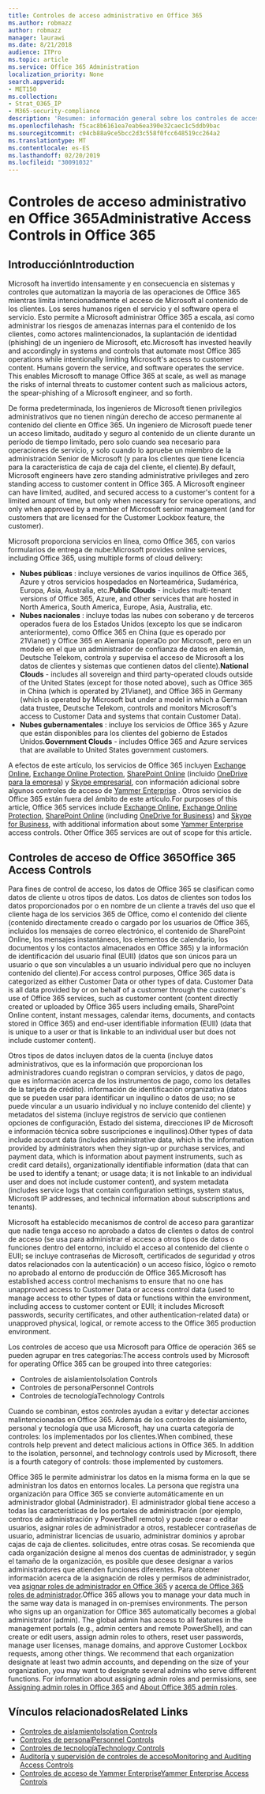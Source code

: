 ```yaml
---
title: Controles de acceso administrativo en Office 365
ms.author: robmazz
author: robmazz
manager: laurawi
ms.date: 8/21/2018
audience: ITPro
ms.topic: article
ms.service: Office 365 Administration
localization_priority: None
search.appverid:
- MET150
ms.collection:
- Strat_O365_IP
- M365-security-compliance
description: 'Resumen: información general sobre los controles de acceso administrativo de Office 365 y la categorización de datos.'
ms.openlocfilehash: f5cac8b6161ea7eab6ea390e32caec1c5ddb9bac
ms.sourcegitcommit: c94cb88a9ce5bcc2d3c558f0fcc648519cc264a2
ms.translationtype: MT
ms.contentlocale: es-ES
ms.lasthandoff: 02/20/2019
ms.locfileid: "30091032"
---
```

# <a name="administrative-access-controls-in-office-365"></a><span data-ttu-id="70347-103">Controles de acceso administrativo en Office 365</span><span class="sxs-lookup"><span data-stu-id="70347-103">Administrative Access Controls in Office 365</span></span> 

## <a name="introduction"></a><span data-ttu-id="70347-104">Introducción</span><span class="sxs-lookup"><span data-stu-id="70347-104">Introduction</span></span>
<span data-ttu-id="70347-p101">Microsoft ha invertido intensamente y en consecuencia en sistemas y controles que automatizan la mayoría de las operaciones de Office 365 mientras limita intencionadamente el acceso de Microsoft al contenido de los clientes. Los seres humanos rigen el servicio y el software opera el servicio. Esto permite a Microsoft administrar Office 365 a escala, así como administrar los riesgos de amenazas internas para el contenido de los clientes, como actores malintencionados, la suplantación de identidad (phishing) de un ingeniero de Microsoft, etc.</span><span class="sxs-lookup"><span data-stu-id="70347-p101">Microsoft has invested heavily and accordingly in systems and controls that automate most Office 365 operations while intentionally limiting Microsoft's access to customer content. Humans govern the service, and software operates the service. This enables Microsoft to manage Office 365 at scale, as well as manage the risks of internal threats to customer content such as malicious actors, the spear-phishing of a Microsoft engineer, and so forth.</span></span>

<span data-ttu-id="70347-p102">De forma predeterminada, los ingenieros de Microsoft tienen privilegios administrativos que no tienen ningún derecho de acceso permanente al contenido del cliente en Office 365. Un ingeniero de Microsoft puede tener un acceso limitado, auditado y seguro al contenido de un cliente durante un período de tiempo limitado, pero solo cuando sea necesario para operaciones de servicio, y solo cuando lo apruebe un miembro de la administración Senior de Microsoft (y para los clientes que tiene licencia para la característica de caja de caja del cliente, el cliente).</span><span class="sxs-lookup"><span data-stu-id="70347-p102">By default, Microsoft engineers have zero standing administrative privileges and zero standing access to customer content in Office 365. A Microsoft engineer can have limited, audited, and secured access to a customer's content for a limited amount of time, but only when necessary for service operations, and only when approved by a member of Microsoft senior management (and for customers that are licensed for the Customer Lockbox feature, the customer).</span></span>

<span data-ttu-id="70347-110">Microsoft proporciona servicios en línea, como Office 365, con varios formularios de entrega de nube:</span><span class="sxs-lookup"><span data-stu-id="70347-110">Microsoft provides online services, including Office 365, using multiple forms of cloud delivery:</span></span>

- <span data-ttu-id="70347-111">**Nubes públicas** : incluye versiones de varios inquilinos de Office 365, Azure y otros servicios hospedados en Norteamérica, Sudamérica, Europa, Asia, Australia, etc.</span><span class="sxs-lookup"><span data-stu-id="70347-111">**Public Clouds** - includes multi-tenant versions of Office 365, Azure, and other services that are hosted in North America, South America, Europe, Asia, Australia, etc.</span></span>
- <span data-ttu-id="70347-112">**Nubes nacionales** : incluye todas las nubes con soberano y de terceros operados fuera de los Estados Unidos (excepto los que se indicaron anteriormente), como Office 365 en China (que es operado por 21Vianet) y Office 365 en Alemania (operaDo por Microsoft, pero en un modelo en el que un administrador de confianza de datos en alemán, Deutsche Telekom, controla y supervisa el acceso de Microsoft a los datos de clientes y sistemas que contienen datos del cliente).</span><span class="sxs-lookup"><span data-stu-id="70347-112">**National Clouds** - includes all sovereign and third party-operated clouds outside of the United States (except for those noted above), such as Office 365 in China (which is operated by 21Vianet), and Office 365 in Germany (which is operated by Microsoft but under a model in which a German data trustee, Deutsche Telekom, controls and monitors Microsoft's access to Customer Data and systems that contain Customer Data).</span></span>
- <span data-ttu-id="70347-113">**Nubes gubernamentales** : incluye los servicios de Office 365 y Azure que están disponibles para los clientes del gobierno de Estados Unidos.</span><span class="sxs-lookup"><span data-stu-id="70347-113">**Government Clouds** - includes Office 365 and Azure services that are available to United States government customers.</span></span>

<span data-ttu-id="70347-p103">A efectos de este artículo, los servicios de Office 365 incluyen [Exchange Online](https://docs.microsoft.com/Exchange/exchange-online), [Exchange Online Protection](https://docs.microsoft.com/Office365/SecurityCompliance/eop/exchange-online-protection-overview), [SharePoint Online](https://docs.microsoft.com/sharepoint/sharepoint-online) (incluido [OneDrive para la empresa](https://docs.microsoft.com/OneDrive/onedrive)) y [Skype empresarial](https://docs.microsoft.com/SkypeForBusiness/skype-for-business-online), con información adicional sobre algunos controles de acceso de [Yammer Enterprise](https://support.office.com/article/yammer-–-admin-help-e1464355-1f97-49ac-b2aa-dd320b179dbe?ui=en-US&rs=en-US&ad=US) . Otros servicios de Office 365 están fuera del ámbito de este artículo.</span><span class="sxs-lookup"><span data-stu-id="70347-p103">For purposes of this article, Office 365 services include [Exchange Online](https://docs.microsoft.com/Exchange/exchange-online), [Exchange Online Protection](https://docs.microsoft.com/Office365/SecurityCompliance/eop/exchange-online-protection-overview), [SharePoint Online](https://docs.microsoft.com/sharepoint/sharepoint-online) (including [OneDrive for Business](https://docs.microsoft.com/OneDrive/onedrive)) and [Skype for Business](https://docs.microsoft.com/SkypeForBusiness/skype-for-business-online), with additional information about some [Yammer Enterprise](https://support.office.com/article/yammer-–-admin-help-e1464355-1f97-49ac-b2aa-dd320b179dbe?ui=en-US&rs=en-US&ad=US) access controls. Other Office 365 services are out of scope for this article.</span></span>

## <a name="office-365-access-controls"></a><span data-ttu-id="70347-116">Controles de acceso de Office 365</span><span class="sxs-lookup"><span data-stu-id="70347-116">Office 365 Access Controls</span></span>
<span data-ttu-id="70347-p104">Para fines de control de acceso, los datos de Office 365 se clasifican como datos de cliente u otros tipos de datos. Los datos de clientes son todos los datos proporcionados por o en nombre de un cliente a través del uso que el cliente haga de los servicios 365 de Office, como el contenido del cliente (contenido directamente creado o cargado por los usuarios de Office 365, incluidos los mensajes de correo electrónico, el contenido de SharePoint Online, los mensajes instantáneos, los elementos de calendario, los documentos y los contactos almacenados en Office 365) y la información de identificación del usuario final (EUII) (datos que son únicos para un usuario o que son vinculables a un usuario individual pero que no incluyen contenido del cliente).</span><span class="sxs-lookup"><span data-stu-id="70347-p104">For access control purposes, Office 365 data is categorized as either Customer Data or other types of data. Customer Data is all data provided by or on behalf of a customer through the customer's use of Office 365 services, such as customer content (content directly created or uploaded by Office 365 users including emails, SharePoint Online content, instant messages, calendar items, documents, and contacts stored in Office 365) and end-user identifiable information (EUII) (data that is unique to a user or that is linkable to an individual user but does not include customer content).</span></span> 

<span data-ttu-id="70347-119">Otros tipos de datos incluyen datos de la cuenta (incluye datos administrativos, que es la información que proporcionan los administradores cuando registran o compran servicios, y datos de pago, que es información acerca de los instrumentos de pago, como los detalles de la tarjeta de crédito). información de identificación organizativa (datos que se pueden usar para identificar un inquilino o datos de uso; no se puede vincular a un usuario individual y no incluye contenido del cliente) y metadatos del sistema (incluye registros de servicio que contienen opciones de configuración, Estado del sistema, direcciones IP de Microsoft e información técnica sobre suscripciones e inquilinos).</span><span class="sxs-lookup"><span data-stu-id="70347-119">Other types of data include account data (includes administrative data, which is the information provided by administrators when they sign-up or purchase services, and payment data, which is information about payment instruments, such as credit card details), organizationally identifiable information (data that can be used to identify a tenant; or usage data; it is not linkable to an individual user and does not include customer content), and system metadata (includes service logs that contain configuration settings, system status, Microsoft IP addresses, and technical information about subscriptions and tenants).</span></span>

<span data-ttu-id="70347-120">Microsoft ha establecido mecanismos de control de acceso para garantizar que nadie tenga acceso no aprobado a datos de clientes o datos de control de acceso (se usa para administrar el acceso a otros tipos de datos o funciones dentro del entorno, incluido el acceso al contenido del cliente o EUII; se incluye contraseñas de Microsoft, certificados de seguridad y otros datos relacionados con la autenticación) o un acceso físico, lógico o remoto no aprobado al entorno de producción de Office 365.</span><span class="sxs-lookup"><span data-stu-id="70347-120">Microsoft has established access control mechanisms to ensure that no one has unapproved access to Customer Data or access control data (used to manage access to other types of data or functions within the environment, including access to customer content or EUII; it includes Microsoft passwords, security certificates, and other authentication-related data) or unapproved physical, logical, or remote access to the Office 365 production environment.</span></span>

<span data-ttu-id="70347-121">Los controles de acceso que usa Microsoft para Office de operación 365 se pueden agrupar en tres categorías:</span><span class="sxs-lookup"><span data-stu-id="70347-121">The access controls used by Microsoft for operating Office 365 can be grouped into three categories:</span></span>
- <span data-ttu-id="70347-122">Controles de aislamiento</span><span class="sxs-lookup"><span data-stu-id="70347-122">Isolation Controls</span></span>
- <span data-ttu-id="70347-123">Controles de personal</span><span class="sxs-lookup"><span data-stu-id="70347-123">Personnel Controls</span></span>
- <span data-ttu-id="70347-124">Controles de tecnología</span><span class="sxs-lookup"><span data-stu-id="70347-124">Technology Controls</span></span>

<span data-ttu-id="70347-p105">Cuando se combinan, estos controles ayudan a evitar y detectar acciones malintencionadas en Office 365. Además de los controles de aislamiento, personal y tecnología que usa Microsoft, hay una cuarta categoría de controles: los implementados por los clientes.</span><span class="sxs-lookup"><span data-stu-id="70347-p105">When combined, these controls help prevent and detect malicious actions in Office 365. In addition to the isolation, personnel, and technology controls used by Microsoft, there is a fourth category of controls: those implemented by customers.</span></span>

<span data-ttu-id="70347-p106">Office 365 le permite administrar los datos en la misma forma en la que se administran los datos en entornos locales. La persona que registra una organización para Office 365 se convierte automáticamente en un administrador global (Administrador). El administrador global tiene acceso a todas las características de los portales de administración (por ejemplo, centros de administración y PowerShell remoto) y puede crear o editar usuarios, asignar roles de administrador a otros, restablecer contraseñas de usuario, administrar licencias de usuario, administrar dominios y aprobar cajas de caja de clientes. solicitudes, entre otras cosas. Se recomienda que cada organización designe al menos dos cuentas de administrador, y según el tamaño de la organización, es posible que desee designar a varios administradores que atienden funciones diferentes. Para obtener información acerca de la asignación de roles y permisos de administrador, vea [asignar roles de administrador en Office 365](https://support.office.com/article/Assigning-admin-roles-in-Office-365-eac4d046-1afd-4f1a-85fc-8219c79e1504) y [acerca de Office 365 roles de administrador](https://support.office.com/article/Permissions-in-Office-365-DA585EEA-F576-4F55-A1E0-87090B6AAA9D).</span><span class="sxs-lookup"><span data-stu-id="70347-p106">Office 365 allows you to manage your data much in the same way data is managed in on-premises environments. The person who signs up an organization for Office 365 automatically becomes a global administrator (admin). The global admin has access to all features in the management portals (e.g., admin centers and remote PowerShell), and can create or edit users, assign admin roles to others, reset user passwords, manage user licenses, manage domains, and approve Customer Lockbox requests, among other things. We recommend that each organization designate at least two admin accounts, and depending on the size of your organization, you may want to designate several admins who serve different functions. For information about assigning admin roles and permissions, see [Assigning admin roles in Office 365](https://support.office.com/article/Assigning-admin-roles-in-Office-365-eac4d046-1afd-4f1a-85fc-8219c79e1504) and [About Office 365 admin roles](https://support.office.com/article/Permissions-in-Office-365-DA585EEA-F576-4F55-A1E0-87090B6AAA9D).</span></span>


## <a name="related-links"></a><span data-ttu-id="70347-132">Vínculos relacionados</span><span class="sxs-lookup"><span data-stu-id="70347-132">Related Links</span></span>

- [<span data-ttu-id="70347-133">Controles de aislamiento</span><span class="sxs-lookup"><span data-stu-id="70347-133">Isolation Controls</span></span>](office-365-isolation-controls.md)
- [<span data-ttu-id="70347-134">Controles de personal</span><span class="sxs-lookup"><span data-stu-id="70347-134">Personnel Controls</span></span>](office-365-personnel-controls.md)
- [<span data-ttu-id="70347-135">Controles de tecnología</span><span class="sxs-lookup"><span data-stu-id="70347-135">Technology Controls</span></span>](office-365-technology-controls.md)
- [<span data-ttu-id="70347-136">Auditoría y supervisión de controles de acceso</span><span class="sxs-lookup"><span data-stu-id="70347-136">Monitoring and Auditing Access Controls</span></span>](office-365-monitoring-and-auditing-access-controls.md)
- [<span data-ttu-id="70347-137">Controles de acceso de Yammer Enterprise</span><span class="sxs-lookup"><span data-stu-id="70347-137">Yammer Enterprise Access Controls</span></span>](office-365-yammer-enterprise-access-controls.md)